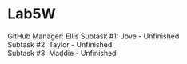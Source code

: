 # Lab5W

GitHub Manager: Ellis
Subtask #1: Jove - Unfinished  
Subtask #2: Taylor - Unfinished  
Subtask #3: Maddie - Unfinished
